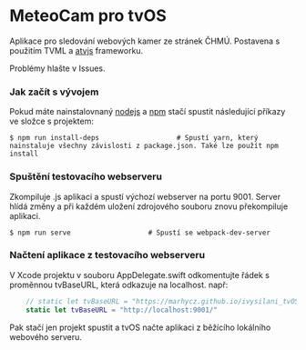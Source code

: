 # MeteoCam pro tvOS
Aplikace pro sledování webových kamer ze stránek ČHMÚ. Postavena s použitím TVML a [atvjs](https://github.com/emadalam/atvjs) frameworku.

Problémy hlašte v Issues.


### Jak začít s vývojem

Pokud máte nainstalovnaný [nodejs](https://nodejs.org/) a [npm](https://www.npmjs.com/) stačí spustit následující příkazy ve složce s projektem:

```shell
$ npm run install-deps                   # Spustí yarn, který nainstaluje všechny závislosti z package.json. Také lze použít npm install
```

### Spuštění testovacího webserveru
Zkompiluje .js aplikaci a spustí výchozí webserver na portu 9001. Server hlídá změny a při každém uložení zdrojového souboru znovu překompiluje aplikaci.

```shell
$ npm run serve                   # Spustí se webpack-dev-server
```

### Načtení aplikace z testovacího webserveru
V Xcode projektu v souboru AppDelegate.swift odkomentujte řádek s proměnnou tvBaseURL, která odkazuje na localhost. např:

```swift
    // static let tvBaseURL = "https://marhycz.github.io/ivysilani_tvOS/app/"
    static let tvBaseURL = "http://localhost:9001/"
```

Pak stačí jen projekt spustit a tvOS načte aplikaci z běžícího lokálního webového serveru.
